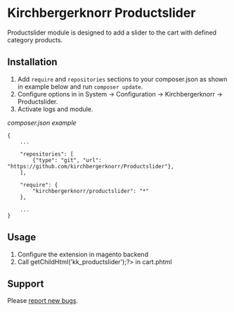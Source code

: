 Kirchbergerknorr Productslider
=================================

Productslider module is designed to add a slider to the cart with defined category products.

Installation
------------

1. Add `require` and `repositories` sections to your composer.json as shown in example below and run `composer update`.
2. Configure options in in System -> Configuration -> Kirchbergerknorr -> Productslider. 
3. Activate logs and module.

*composer.json example*

```
{
    ...
    
    "repositories": [
        {"type": "git", "url": "https://github.com/kirchbergerknorr/Productslider"},
    ],
    
    "require": {
        "kirchbergerknorr/productslider": "*"
    },
    
    ...
}
```

Usage
-----

1. Configure the extension in magento backend
2. Call <?php echo $this->getChildHtml('kk_productslider');?> in cart.phtml


Support
-------

Please [report new bugs](https://github.com/kirchbergerknorr/Productslider/issues/new).
